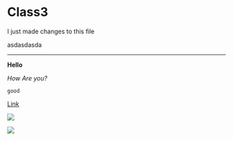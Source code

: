 # Class3



I just made changes to this file


asdasdasda

---
**Hello**

*How Are you?*

`good`

[Link](https://github.com/Imbadimasa/Class3/edit/main/README.md)

![](photo-1534796636912-3b95b3ab5986.avif)

![](Space.avif)
